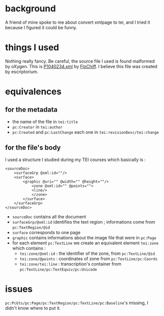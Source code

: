# background
A friend of mine spoke to me about convert xmlpage to tei, and I tried it because I figured it could be funny.

# things I used
Nothing really fancy. Be careful, the source file I used is found malformed by oXygen. This is [P1040234.xml](https://github.com/FloChiff/DAHNProject/blob/master/Project%20development/Training/Ground%20truth/data/page/P1040234.xml) by [FloChiff](https://github.com/FloChiff). I believe this file was created by escriptorium.

# equivalences
## for the metadata
* the name of the file in `tei:title`
* `pc:Creator` in `tei:author`
* `pc:Created` and `pc:LastChange` each one in `tei:revisionDesc/tei:change`
## for the file's body
I used a structure I studied during my TEI courses which basically is :
```
<sourceDoc>
    <surfaceGrp @xml:id=""/>
    <surface>
        <graphic @uri="" @width="" @height=""/>
            <zone @xml:id="" @points="">
            <line/>
            </zone>
        </surface>
    </surfaceGrp>
</sourceDoc>
```
* `sourceDoc` contains all the document
* `surfaceGrp/@xml:id` identifies the text region ; informations come from `pc:TextRegion/@id` 
* `surface` corresponds to one page
* `graphic` contains informations about the image file that were in `pc:Page`
* for each element `pc:TextLine` we create an equivalent element `tei:zone` which contains :
    * `tei:zone/@xml:id` : the identifier of the zone, from `pc:TextLine/@id`
    * `tei:zone/@points` : coordinates of zone from `pc:TextLine/pc:Coords`
    * `tei:zone/tei:line` : transcription's container from `pc:TextLine/pc:TextEquiv/pc:Unicode`

# issues
`pc:PcGts/pc:Page/pc:TextRegion/pc:TextLine/pc:Baseline`'s missing, I didn't know where to put it.